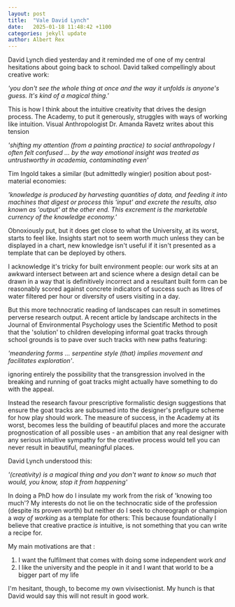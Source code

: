 ```yaml
---
layout: post
title:  "Vale David Lynch"
date:   2025-01-18 11:48:42 +1100
categories: jekyll update
author: Albert Rex
---
```

David Lynch died yesterday and it reminded me of one of my central hesitations about going back to school. David talked compellingly about creative work:

*'you don't see the whole thing at once and the way it unfolds is anyone's guess. It's kind of a magical thing.'*

This is how I think about the intuitive creativity that drives the design process. The Academy, to put it generously, struggles with ways of working like intuition. Visual Anthropologist Dr. Amanda Ravetz writes about this tension

*'shifting my attention (from a painting practice) to social anthropology I often felt confused ... by the way emotional insight was treated as untrustworthy in academia, contaminating even'*

Tim Ingold takes a similar (but admittedly wingier) position about post-material economies:

*'knowledge is produced by harvesting quantities of data, and feeding it into machines that digest or process this 'input' and excrete the results, also known as 'output' at the other end. This excrement is the marketable currency of the knowledge economy.'*

Obnoxiously put, but it does get close to what the University, at its worst, starts to feel like. Insights start not to seem worth much unless they can be displayed in a chart, new knowledge isn't useful if it isn't presented as a template that can be deployed by others.

I acknowledge it's tricky for built environment people: our work sits at an awkward intersect between art and science where a design detail can be drawn in a way that is definitively incorrect and a resultant built form can be reasonably scored against concrete indicators of success such as litres of water filtered per hour or diversity of users visiting in a day.

But this more technocratic reading of landscapes can result in sometimes perverse research output. A recent article by landscape architects in the Journal of Environmental Psychology uses the Scientific Method to posit that the 'solution' to children developing informal goat tracks through school grounds is to pave over such tracks with new paths featuring:

*'meandering forms ... serpentine style (that) implies movement and facilitates exploration'*.

ignoring entirely the possibility that the transgression involved in the breaking and running of goat tracks might actually have something to do with the appeal. 

Instead the research favour prescriptive formalistic design suggestions that ensure the goat tracks are subsumed into the designer's prefigure scheme for how play should work. 
The measure of success, in the Academy at its worst, becomes less the building of beautiful places and more the accurate prognostication of all possible uses - an ambition that any real designer with any serious intuitive sympathy for the creative process would tell you can never result in beautiful, meaningful places.

David Lynch understood this:

*'(creativity) is a magical thing and you don't want to know so much that would, you know, stop it from happening'*

In doing a PhD how do I insulate my work from the risk of 'knowing too much'? 
My interests do not lie on the technocratic side of the profession (despite its proven worth) but neither do I seek to choreograph or champion a *way of working* as a template for others: This because foundationally I believe that creative practice *is* intuitive, is not something that you can write a recipe for.

My main motivations are that :

1. I want the fulfilment that comes with doing some independent work
   *and*
2. I like the university and the people in it and I want that world to be a bigger part of my life

I'm hesitant, though, to become my own vivisectionist. My hunch is that David would say this will not result in good work.

[jekyll-docs]: https://jekyllrb.com/docs/home
[jekyll-gh]:   https://github.com/jekyll/jekyll
[jekyll-talk]: https://talk.jekyllrb.com/
